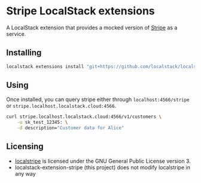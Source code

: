 Stripe LocalStack extensions
============================

A LocalStack extension that provides a mocked version of [Stripe](https://stripe.com) as a service.

## Installing


```bash
localstack extensions install "git+https://github.com/localstack/localstack-extensions/#egg=localstack-extensions-stripe&subdirectory=stripe"
```

## Using

Once installed, you can query stripe either through `localhost:4566/stripe` or
`stripe.localhost.localstack.cloud:4566`.

```bash
curl stripe.localhost.localstack.cloud:4566/v1/customers \
	-u sk_test_12345: \
	-d description="Customer data for Alice"
````

## Licensing

* [localstripe](https://github.com/adrienverge/localstripe) is licensed under
  the GNU General Public License version 3.
* localstack-extension-stripe (this project) does not modify localstripe in
  any way
